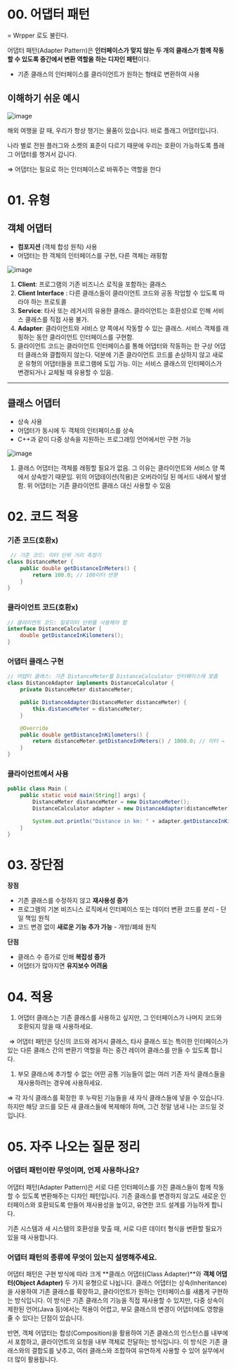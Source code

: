 # 00. 어댑터 패턴

= Wrpper 로도 불린다.

어댑터 패턴(Adapter Pattern)은 **인터페이스가 맞지 않는 두 개의 클래스가 함께 작동할 수 있도록 중간에서 변환 역할을 하는 디자인 패턴**이다.

- 기존 클래스의 인터페이스를 클라이언트가 원하는 형태로 변환하여 사용

## 이해하기 쉬운 예시

![image](https://github.com/user-attachments/assets/3c82ad47-6fdf-4ed4-86c2-e315550f1036)

해외 여행을 갈 때, 우리가 항상 챙기는 물품이 있습니다. 바로 플래그 어댑터입니다.

나라 별로 전원 플러그와 소켓의 표준이 다르기 때문에 우리는 호환이 가능하도록 플래그 어댑터를 챙겨서 갑니다.

⇒ 어댑터는 필요로 하는 인터페이스로 바꿔주는 역할을 한다

# 01. 유형

## 객체 어댑터

- **컴포지션** (객체 합성 원칙) 사용
- 어댑터는 한 객체의 인터페이스를 구현, 다른 객체는 래핑함

![image](https://github.com/user-attachments/assets/80f21240-00b3-4034-a9f9-8e96b484190c)


1. **Client**: 프로그램의 기존 비즈니스 로직을 포함하는 클래스
2. **Client Interface** : 다른 클래스들이 클라이언트 코드와 공동 작업할 수 있도록 따라야 하는 프로토콜
3. **Service**: 타사 또는 레거시의 유용한 클래스. 클라이언트는 호환성으로 인해 서비스 클래스를 직접 사용 불가.
4. **Adapter**: 클라이언트와 서비스 양 쪽에서 작동할 수 있는 클래스. 서비스 객체를 래핑하는 동안 클라이언트 인터페이스를 구현함. 
5. 클라이언트 코드는 클라이언트 인터페이스를 통해 어댑터와 작동하는 한 구상 어댑터 클래스와 결합하지 않는다. 덕분에 기존 클라이언트 코드를 손상하지 않고 새로운 유형의 어댑터들을 프로그램에 도입 가능. 이는 서비스 클래스의 인터페이스가 변경되거나 교체될 때 유용할 수 있음.

---

## 클래스 어댑터

- 상속 사용
- 어댑터가 동시에 두 객체의 인터페이스를 상속
- C++과 같이 다중 상속을 지원하는 프로그래밍 언어에서만 구현 가능

![image](https://github.com/user-attachments/assets/e9c15c64-4946-4050-8893-2a61e872e788)


1. 클래스 어댑터는 객체를 래핑할 필요가 없음. 그 이유는 클라이언트와 서비스 양 쪽에서 상속받기 때문임.
위의 어댑테이션(적용)은 오버라이딩 된 메서드 내에서 발생함. 위 어댑터는 기존 클라이언트 클래스 대신 사용할 수 있음

# 02. 코드 적용

### 기존 코드(호환x)

```java
 // 기존 코드: 미터 단위 거리 측정기
class DistanceMeter {
    public double getDistanceInMeters() {
        return 100.0; // 100미터 반환
    }
}
```

### 클라이언트 코드(호환x)

```java
// 클라이언트 코드: 킬로미터 단위를 사용해야 함
interface DistanceCalculator {
    double getDistanceInKilometers();
}

```

### 어댑터 클래스 구현

```java
// 어댑터 클래스: 기존 DistanceMeter를 DistanceCalculator 인터페이스에 맞춤
class DistanceAdapter implements DistanceCalculator {
    private DistanceMeter distanceMeter;

    public DistanceAdapter(DistanceMeter distanceMeter) {
        this.distanceMeter = distanceMeter;
    }

    @Override
    public double getDistanceInKilometers() {
        return distanceMeter.getDistanceInMeters() / 1000.0; // 미터 → 킬로미터 변환
    }
}

```

### 클라이언트에서 사용

```java
public class Main {
    public static void main(String[] args) {
        DistanceMeter distanceMeter = new DistanceMeter();
        DistanceCalculator adapter = new DistanceAdapter(distanceMeter);

        System.out.println("Distance in km: " + adapter.getDistanceInKilometers());
    }
}

```

# 03. 장단점

**장점**

- 기존 클래스를 수정하지 않고 **재사용성 증가**
- 프로그램의 기본 비즈니스 로직에서 인터페이스 또는 데이터 변환 코드를 분리 - 단일 책임 원칙
- 코드 변경 없이 **새로운 기능 추가 가능** - 개방/폐쇄 원칙

**단점**

- 클래스 수 증가로 인해 **복잡성 증가**
- 어댑터가 많아지면 **유지보수 어려움**

# 04. 적용

1. 어댑터 클래스는 기존 클래스를 사용하고 싶지만, 그 인터페이스가 나머지 코드와 호환되지 않을 때 사용하세요.

 ⇒ 어댑터 패턴은 당신의 코드와 레거시 클래스, 타사 클래스 또는 특이한 인터페이스가 있는 다른 클래스 간의 변환기 역할을 하는 중간 레이어 클래스를 만들 수 있도록 합니다.

1. 부모 클래스에 추가할 수 없는 어떤 공통 기능들이 없는 여러 기존 자식 클래스들을 재사용하려는 경우에 사용하세요.

⇒ 각 자식 클래스를 확장한 후 누락된 기능들을 새 자식 클래스들에 넣을 수 있습니다. 하지만 해당 코드를 모든 새 클래스들에 복제해야 하며, 그건 정말 냄새 나는 코드일 것입니다.

# 05. 자주 나오는 질문 정리

### 어댑터 패턴이란 무엇이며, 언제 사용하나요?

어댑터 패턴(Adapter Pattern)은 서로 다른 인터페이스를 가진 클래스들이 함께 작동할 수 있도록 변환해주는 디자인 패턴입니다. 기존 클래스를 변경하지 않고도 새로운 인터페이스와 호환되도록 만들어 재사용성을 높이고, 유연한 코드 설계를 가능하게 합니다.

기존 시스템과 새 시스템의 호환성을 맞출 때, 서로 다른 데이터 형식을 변환할 필요가 있을 때 사용합니다.

### 어댑터 패턴의 종류에 무엇이 있는지 설명해주세요.

어댑터 패턴은 구현 방식에 따라 크게 **클래스 어댑터(Class Adapter)**와 **객체 어댑터(Object Adapter)** 두 가지 유형으로 나뉩니다.
클래스 어댑터는 상속(Inheritance)을 사용하여 기존 클래스를 확장하고, 클라이언트가 원하는 인터페이스를 새롭게 구현하는 방식입니다. 이 방식은 기존 클래스의 기능을 직접 재사용할 수 있지만, 다중 상속이 제한된 언어(Java 등)에서는 적용이 어렵고, 부모 클래스의 변경이 어댑터에도 영향을 줄 수 있다는 단점이 있습니다.

반면, 객체 어댑터는 합성(Composition)을 활용하여 기존 클래스의 인스턴스를 내부에서 포함하고, 클라이언트의 요청을 내부 객체로 전달하는 방식입니다. 이 방식은 기존 클래스와의 결합도를 낮추고, 여러 클래스와 조합하여 유연하게 사용할 수 있어 실무에서 더 많이 활용됩니다.
